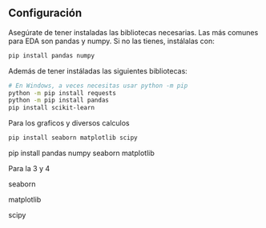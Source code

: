 ## Configuración

Asegúrate de tener instaladas las bibliotecas necesarias. Las más comunes para EDA son pandas y numpy. Si no las tienes, instálalas con:

```bash
pip install pandas numpy
```

Además de tener instáladas las siguientes bibliotecas:

```bash
# En Windows, a veces necesitas usar python -m pip
python -m pip install requests
python -m pip install pandas
pip install scikit-learn
```

Para los graficos y diversos calculos
```bash
pip install seaborn matplotlib scipy
```


pip install pandas numpy seaborn matplotlib

Para la 3 y 4

seaborn

matplotlib

scipy